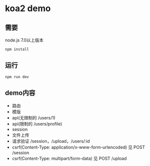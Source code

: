 # koa2 demo

## 需要

node.js 7.0以上版本

`npm install`

## 运行

`npm run dev`

## demo内容

- 路由
- 模版
- api(无限制的 /users/1)
- api(限制的 /users/profile)
- session
- 文件上传
- 请求验证 /session，/upload，/users/:id
- csrf(Content-Type: application/x-www-form-urlencoded) 见 POST /session
- csrf(Content-Type: multipart/form-data) 见 POST /upload